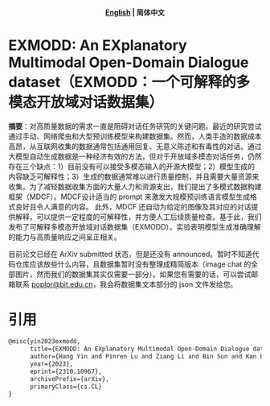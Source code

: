 <h4 align="center">
    <p>
        <a href="https://github.com/poplpr/EXMODD/blob/main/README.md">English</a> |
        <b>简体中文</b>
    </p>
</h4>

# EXMODD: An EXplanatory Multimodal Open-Domain Dialogue dataset（EXMODD：一个可解释的多模态开放域对话数据集）

**摘要**：对高质量数据的需求一直是阻碍对话任务研究的关键问题。最近的研究尝试通过手动、网络爬虫和大型预训练模型来构建数据集。然而，人类手造的数据成本高昂，从互联网收集的数据通常包括通用回复、无意义陈述和有毒性的对话。通过大模型自动生成数据是一种经济有效的方法，但对于开放域多模态对话任务，仍然存在三个缺点：1）目前没有可以接受多模态输入的开源大模型；2）模型生成的内容缺乏可解释性；3）生成的数据通常难以进行质量控制，并且需要大量资源来收集。为了减轻数据收集方面的大量人力和资源支出，我们提出了多模式数据构建框架（MDCF）。MDCF设计适当的 prompt 来激发大规模预训练语言模型生成格式良好且令人满意的内容。 此外，MDCF 还自动为给定的图像及其对应的对话提供解释，可以提供一定程度的可解释性，并方便人工后续质量检查。基于此，我们发布了可解释多模态开放域对话数据集（EXMODD）。实验表明模型生成准确理解的能力与高质量响应之间呈正相关。

目前论文已经在 ArXiv submitted 状态，但是还没有 announced。暂时不知道代码仓库应该放些什么内容，且数据集暂时没有整理成精简版本（image chat 的全部图片，然而我们的数据集其实仅需要一部分）。如果您有需要的话，可以尝试邮箱联系 poplpr@bit.edu.cn，我会将数据集文本部分的 json 文件发给您。

# 引用

```tex
@misc{yin2023exmodd,
      title={EXMODD: An EXplanatory Multimodal Open-Domain Dialogue dataset}, 
      author={Hang Yin and Pinren Lu and Ziang Li and Bin Sun and Kan Li},
      year={2023},
      eprint={2310.10967},
      archivePrefix={arXiv},
      primaryClass={cs.CL}
}
```

